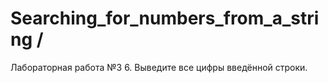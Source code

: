 # Searching_for_numbers_from_a_string /
Лабораторная работа №3
6. Выведите все цифры введённой строки.
